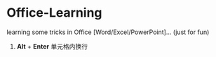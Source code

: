 # Office-Learning
learning some tricks in Office [Word/Excel/PowerPoint]... (just for fun)

1. **Alt** + **Enter**  单元格内换行